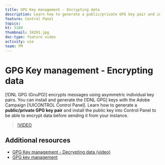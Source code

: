 ```yaml
---
title: GPG Key management - Encrypting data
description: Learn how to generate a public/private GPG key pair and install the public key into Control Panel to be able to encrypt data before sending it from your instance.
feature: Control Panel
topics: 
kt: 5188
thumbnail: 34201.jpg
doc-type: feature video
activity: use
team: PM
---
```


# GPG Key management - Encrypting data

[!DNL GPG (GnuPG)] encrypts messages using asymmetric individual key pairs. You can install and generate the [!DNL GPG] keys with the Adobe Campaign [!UICONTROL Control Panel]. Learn how to generate a **public/private GPG key pair** and install the public key into Control Panel to be able to encrypt data before sending it from your instance.

>[!VIDEO](https://video.tv.adobe.com/v/34201?quality=12)

## Additional resources

* [GPG Key management - Decrypting data (video)](/help/administrating/control-panel/gpg-key-management-decrypting-data.md)
* [GPG key management](https://docs.adobe.com/content/help/en/control-panel/using/instances-settings/gpg-keys-management.html)
